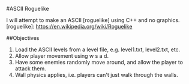 #ASCII Roguelike

I will attempt to make an ASCII [roguelike] using C++ and no graphics. 
[roguelike]: https://en.wikipedia.org/wiki/Roguelike

##Objectives
1. Load the ASCII levels from a level file, e.g. level1.txt, level2.txt, etc.
2. Allow player movement using w s a d.
3. Have some enemies randomly move around, and allow the player to attack them.
4. Wall physics applies, i.e. players can't just walk through the walls.